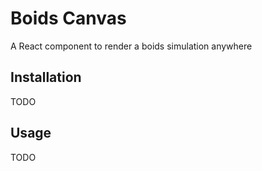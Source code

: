 # Boids Canvas

A React component to render a boids simulation anywhere

## Installation

TODO

## Usage

TODO

